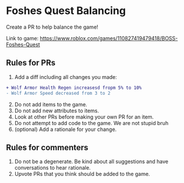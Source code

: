 # Foshes Quest Balancing
Create a PR to help balance the game!

Link to game: https://www.roblox.com/games/110827419479418/BOSS-Foshes-Quest

## Rules for PRs
1. Add a diff including all changes you made:
```diff
+ Wolf Armor Health Regen increasesd fropm 5% to 10%
- Wolf Armor Speed decreased from 3 to 2
```
2. Do not add items to the game.
3. Do not add new attributes to items.
4. Look at other PRs before making your own PR for an item.
5. Do not attempt to add code to the game. We are not stupid bruh
6. (optional) Add a rationale for your change.

## Rules for commenters
1. Do not be a degenerate. Be kind about all suggestions and have conversations to hear rationale.
2. Upvote PRs that you think should be added to the game.
